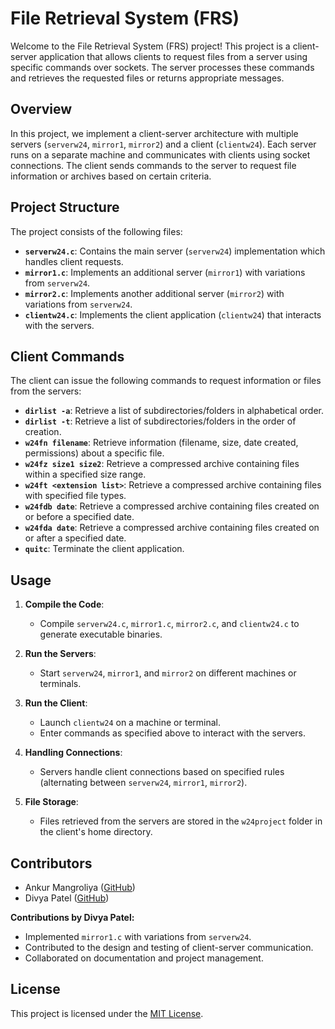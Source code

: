# File Retrieval System (FRS)
Welcome to the File Retrieval System (FRS) project! This project is a client-server application that allows clients to request files from a server using specific commands over sockets. The server processes these commands and retrieves the requested files or returns appropriate messages.

## Overview

In this project, we implement a client-server architecture with multiple servers (`serverw24`, `mirror1`, `mirror2`) and a client (`clientw24`). Each server runs on a separate machine and communicates with clients using socket connections. The client sends commands to the server to request file information or archives based on certain criteria.

## Project Structure

The project consists of the following files:

- **`serverw24.c`**: Contains the main server (`serverw24`) implementation which handles client requests.
- **`mirror1.c`**: Implements an additional server (`mirror1`) with variations from `serverw24`.
- **`mirror2.c`**: Implements another additional server (`mirror2`) with variations from `serverw24`.
- **`clientw24.c`**: Implements the client application (`clientw24`) that interacts with the servers.

## Client Commands

The client can issue the following commands to request information or files from the servers:

- **`dirlist -a`**: Retrieve a list of subdirectories/folders in alphabetical order.
- **`dirlist -t`**: Retrieve a list of subdirectories/folders in the order of creation.
- **`w24fn filename`**: Retrieve information (filename, size, date created, permissions) about a specific file.
- **`w24fz size1 size2`**: Retrieve a compressed archive containing files within a specified size range.
- **`w24ft <extension list>`**: Retrieve a compressed archive containing files with specified file types.
- **`w24fdb date`**: Retrieve a compressed archive containing files created on or before a specified date.
- **`w24fda date`**: Retrieve a compressed archive containing files created on or after a specified date.
- **`quitc`**: Terminate the client application.

## Usage

1. **Compile the Code**:
   - Compile `serverw24.c`, `mirror1.c`, `mirror2.c`, and `clientw24.c` to generate executable binaries.
   
2. **Run the Servers**:
   - Start `serverw24`, `mirror1`, and `mirror2` on different machines or terminals.

3. **Run the Client**:
   - Launch `clientw24` on a machine or terminal.
   - Enter commands as specified above to interact with the servers.

4. **Handling Connections**:
   - Servers handle client connections based on specified rules (alternating between `serverw24`, `mirror1`, `mirror2`).

5. **File Storage**:
   - Files retrieved from the servers are stored in the `w24project` folder in the client's home directory.

## Contributors

- Ankur Mangroliya ([GitHub](https://github.com/AnkurMangroliya))
- Divya Patel ([GitHub](https://github.com/Th3MASTER007))

**Contributions by Divya Patel:**
- Implemented `mirror1.c` with variations from `serverw24`.
- Contributed to the design and testing of client-server communication.
- Collaborated on documentation and project management.

## License

This project is licensed under the [MIT License](LICENSE).
